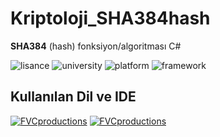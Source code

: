   
# Kriptoloji_SHA384hash
**SHA384** (hash) fonksiyon/algoritması C#


![lisance](https://img.shields.io/apm/l/vim-mode)
![university](https://img.shields.io/badge/University-MAKU-blue)
![platform](https://img.shields.io/badge/Platform-Windows-lightgrey)
![framework](https://img.shields.io/badge/.NET%20Framework-4.5-orange)

## Kullanılan Dil ve IDE
[![FVCproductions](https://danieljscheufler.files.wordpress.com/2016/05/2p4i.png?w=50&h=50)]()
[![FVCproductions](https://i1.wp.com/www.teknoloskop.net/wp-content/uploads/2018/12/Visual-Studio.png?fit=50%2C50&ssl=1)]()





